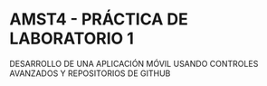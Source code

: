 # AMST4 - PRÁCTICA DE LABORATORIO 1
DESARROLLO DE UNA APLICACIÓN MÓVIL USANDO CONTROLES AVANZADOS Y REPOSITORIOS DE GITHUB
